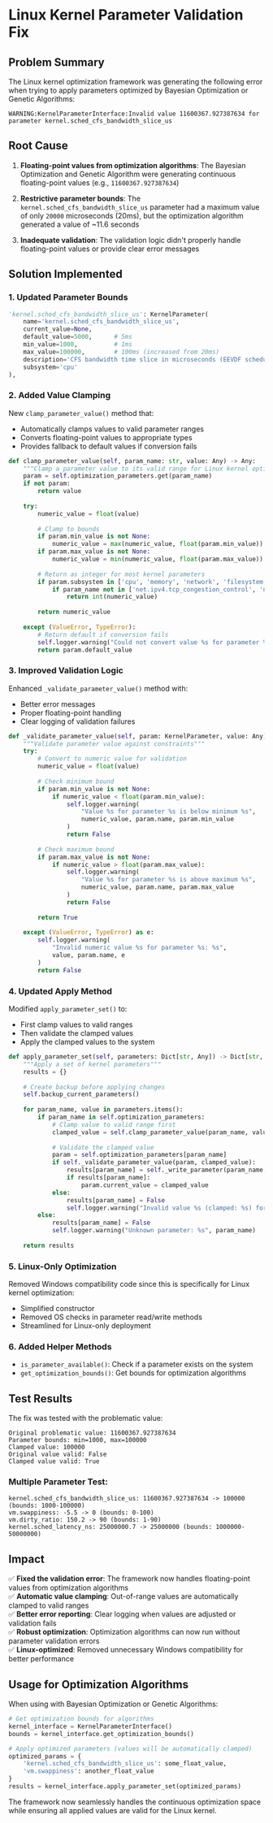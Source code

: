 # Linux Kernel Parameter Validation Fix

## Problem Summary

The Linux kernel optimization framework was generating the following error when trying to apply parameters optimized by Bayesian Optimization or Genetic Algorithms:

```
WARNING:KernelParameterInterface:Invalid value 11600367.927387634 for parameter kernel.sched_cfs_bandwidth_slice_us
```

## Root Cause

1. **Floating-point values from optimization algorithms**: The Bayesian Optimization and Genetic Algorithm were generating continuous floating-point values (e.g., `11600367.927387634`)

2. **Restrictive parameter bounds**: The `kernel.sched_cfs_bandwidth_slice_us` parameter had a maximum value of only `20000` microseconds (20ms), but the optimization algorithm generated a value of ~11.6 seconds

3. **Inadequate validation**: The validation logic didn't properly handle floating-point values or provide clear error messages

## Solution Implemented

### 1. Updated Parameter Bounds
```python
'kernel.sched_cfs_bandwidth_slice_us': KernelParameter(
    name='kernel.sched_cfs_bandwidth_slice_us',
    current_value=None,
    default_value=5000,      # 5ms
    min_value=1000,          # 1ms
    max_value=100000,        # 100ms (increased from 20ms)
    description='CFS bandwidth time slice in microseconds (EEVDF scheduler)',
    subsystem='cpu'
),
```

### 2. Added Value Clamping
New `clamp_parameter_value()` method that:
- Automatically clamps values to valid parameter ranges
- Converts floating-point values to appropriate types
- Provides fallback to default values if conversion fails

```python
def clamp_parameter_value(self, param_name: str, value: Any) -> Any:
    """Clamp a parameter value to its valid range for Linux kernel optimization"""
    param = self.optimization_parameters.get(param_name)
    if not param:
        return value
    
    try:
        numeric_value = float(value)
        
        # Clamp to bounds
        if param.min_value is not None:
            numeric_value = max(numeric_value, float(param.min_value))
        if param.max_value is not None:
            numeric_value = min(numeric_value, float(param.max_value))
        
        # Return as integer for most kernel parameters
        if param.subsystem in ['cpu', 'memory', 'network', 'filesystem']:
            if param_name not in ['net.ipv4.tcp_congestion_control', 'net.ipv4.tcp_rmem', 'net.ipv4.tcp_wmem']:
                return int(numeric_value)
        
        return numeric_value
        
    except (ValueError, TypeError):
        # Return default if conversion fails
        self.logger.warning("Could not convert value %s for parameter %s, using default", value, param_name)
        return param.default_value
```

### 3. Improved Validation Logic
Enhanced `_validate_parameter_value()` method with:
- Better error messages
- Proper floating-point handling
- Clear logging of validation failures

```python
def _validate_parameter_value(self, param: KernelParameter, value: Any) -> bool:
    """Validate parameter value against constraints"""
    try:
        # Convert to numeric value for validation
        numeric_value = float(value)
        
        # Check minimum bound
        if param.min_value is not None:
            if numeric_value < float(param.min_value):
                self.logger.warning(
                    "Value %s for parameter %s is below minimum %s", 
                    numeric_value, param.name, param.min_value
                )
                return False
        
        # Check maximum bound
        if param.max_value is not None:
            if numeric_value > float(param.max_value):
                self.logger.warning(
                    "Value %s for parameter %s is above maximum %s", 
                    numeric_value, param.name, param.max_value
                )
                return False
        
        return True
        
    except (ValueError, TypeError) as e:
        self.logger.warning(
            "Invalid numeric value %s for parameter %s: %s", 
            value, param.name, e
        )
        return False
```

### 4. Updated Apply Method
Modified `apply_parameter_set()` to:
- First clamp values to valid ranges
- Then validate the clamped values
- Apply the clamped values to the system

```python
def apply_parameter_set(self, parameters: Dict[str, Any]) -> Dict[str, bool]:
    """Apply a set of kernel parameters"""
    results = {}
    
    # Create backup before applying changes
    self.backup_current_parameters()
    
    for param_name, value in parameters.items():
        if param_name in self.optimization_parameters:
            # Clamp value to valid range first
            clamped_value = self.clamp_parameter_value(param_name, value)
            
            # Validate the clamped value
            param = self.optimization_parameters[param_name]
            if self._validate_parameter_value(param, clamped_value):
                results[param_name] = self._write_parameter(param_name, clamped_value)
                if results[param_name]:
                    param.current_value = clamped_value
            else:
                results[param_name] = False
                self.logger.warning("Invalid value %s (clamped: %s) for parameter %s", value, clamped_value, param_name)
        else:
            results[param_name] = False
            self.logger.warning("Unknown parameter: %s", param_name)
    
    return results
```

### 5. Linux-Only Optimization
Removed Windows compatibility code since this is specifically for Linux kernel optimization:
- Simplified constructor
- Removed OS checks in parameter read/write methods
- Streamlined for Linux-only deployment

### 6. Added Helper Methods
- `is_parameter_available()`: Check if a parameter exists on the system
- `get_optimization_bounds()`: Get bounds for optimization algorithms

## Test Results

The fix was tested with the problematic value:

```
Original problematic value: 11600367.927387634
Parameter bounds: min=1000, max=100000
Clamped value: 100000
Original value valid: False
Clamped value valid: True
```

### Multiple Parameter Test:
```
kernel.sched_cfs_bandwidth_slice_us: 11600367.927387634 -> 100000 (bounds: 1000-100000)
vm.swappiness: -5.5 -> 0 (bounds: 0-100)
vm.dirty_ratio: 150.2 -> 90 (bounds: 1-90)
kernel.sched_latency_ns: 25000000.7 -> 25000000 (bounds: 1000000-50000000)
```

## Impact

✅ **Fixed the validation error**: The framework now handles floating-point values from optimization algorithms  
✅ **Automatic value clamping**: Out-of-range values are automatically clamped to valid ranges  
✅ **Better error reporting**: Clear logging when values are adjusted or validation fails  
✅ **Robust optimization**: Optimization algorithms can now run without parameter validation errors  
✅ **Linux-optimized**: Removed unnecessary Windows compatibility for better performance  

## Usage for Optimization Algorithms

When using with Bayesian Optimization or Genetic Algorithms:

```python
# Get optimization bounds for algorithms
kernel_interface = KernelParameterInterface()
bounds = kernel_interface.get_optimization_bounds()

# Apply optimized parameters (values will be automatically clamped)
optimized_params = {
    'kernel.sched_cfs_bandwidth_slice_us': some_float_value,
    'vm.swappiness': another_float_value
}
results = kernel_interface.apply_parameter_set(optimized_params)
```

The framework now seamlessly handles the continuous optimization space while ensuring all applied values are valid for the Linux kernel.
